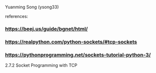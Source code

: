 Yuanming Song (ysong33)

references:
### https://beej.us/guide/bgnet/html/
### https://realpython.com/python-sockets/#tcp-sockets
### https://pythonprogramming.net/sockets-tutorial-python-3/

2.7.2 Socket Programming with TCP

